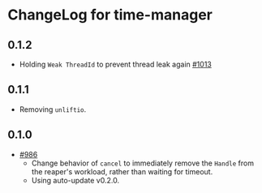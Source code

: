 # ChangeLog for time-manager

## 0.1.2

* Holding `Weak ThreadId` to prevent thread leak again
  [#1013](https://github.com/yesodweb/wai/pull/1013)

## 0.1.1

* Removing `unliftio`.

## 0.1.0

* [#986](https://github.com/yesodweb/wai/pull/986)
    * Change behavior of `cancel` to immediately remove the `Handle` from the
    reaper's workload, rather than waiting for timeout.
    * Using auto-update v0.2.0.
